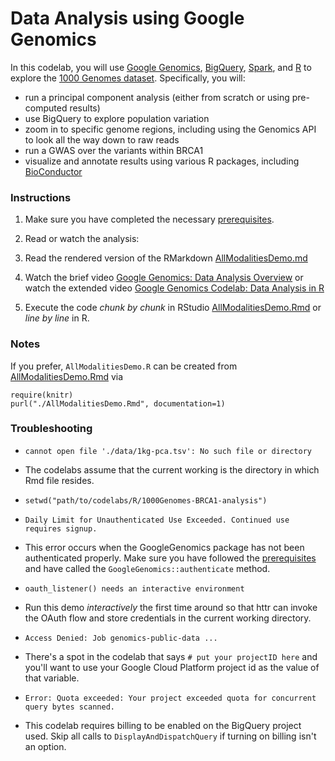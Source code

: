 Data Analysis using Google Genomics
===================================

In this codelab, you will use [Google Genomics](https://cloud.google.com/genomics/), [BigQuery](https://cloud.google.com/bigquery/what-is-bigquery), [Spark](http://spark.apache.org/), and [R](http://www.r-project.org/) to explore the [1000 Genomes dataset](https://cloud.google.com/genomics/data/1000-genomes). Specifically, you will:
* run a principal component analysis (either from scratch or using pre-computed results)
* use BigQuery to explore population variation
* zoom in to specific genome regions, including using the Genomics API to look all the way down to raw reads
* run a GWAS over the variants within BRCA1
* visualize and annotate results using various R packages, including [BioConductor](http://www.bioconductor.org)

### Instructions
1. Make sure you have completed the necessary [prerequisites](../README.md#prerequisites).

2. Read or watch the analysis:
 3. Read the rendered version of the RMarkdown [AllModalitiesDemo.md](./AllModalitiesDemo.md)
 4. Watch the brief video [Google Genomics: Data Analysis Overview](https://www.youtube.com/watch?v=vINpqxhcTt0) or watch the extended video [Google Genomics Codelab: Data Analysis in R](https://www.youtube.com/watch?v=tPH5PwjzhBM)

3. Execute the code *chunk by chunk* in RStudio [AllModalitiesDemo.Rmd](./AllModalitiesDemo.Rmd) or *line by line* in R.

### Notes

If you prefer, `AllModalitiesDemo.R` can be created from [AllModalitiesDemo.Rmd](./AllModalitiesDemo.Rmd) via
```
require(knitr)
purl("./AllModalitiesDemo.Rmd", documentation=1)
```
### Troubleshooting

* `cannot open file './data/1kg-pca.tsv': No such file or directory`
 * The codelabs assume that the current working is the directory in which Rmd file resides.
 * `setwd("path/to/codelabs/R/1000Genomes-BRCA1-analysis")`

* `Daily Limit for Unauthenticated Use Exceeded. Continued use requires signup.`
 * This error occurs when the GoogleGenomics package has not been authenticated properly. Make sure you have followed the [prerequisites](../README.md#required) and have called the `GoogleGenomics::authenticate` method.

* `oauth_listener() needs an interactive environment`
 * Run this demo *interactively* the first time around so that httr can invoke the OAuth flow and store credentials in the current working directory.

* `Access Denied: Job genomics-public-data ...`
 * There's a spot in the codelab that says `# put your projectID here` and you'll want to use your Google Cloud Platform project id as the value of that variable.
 
* `Error: Quota exceeded: Your project exceeded quota for concurrent query bytes scanned.`
 * This codelab requires billing to be enabled on the BigQuery project used. Skip all calls to `DisplayAndDispatchQuery` if turning on billing isn't an option.
